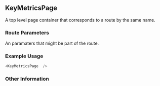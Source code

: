 ## KeyMetricsPage
A top level page container that corresponds to a route by the same name.

### Route Parameters
An paramaters that might be part of the route.

### Example Usage

```js
<KeyMetricsPage  />
```


### Other Information
